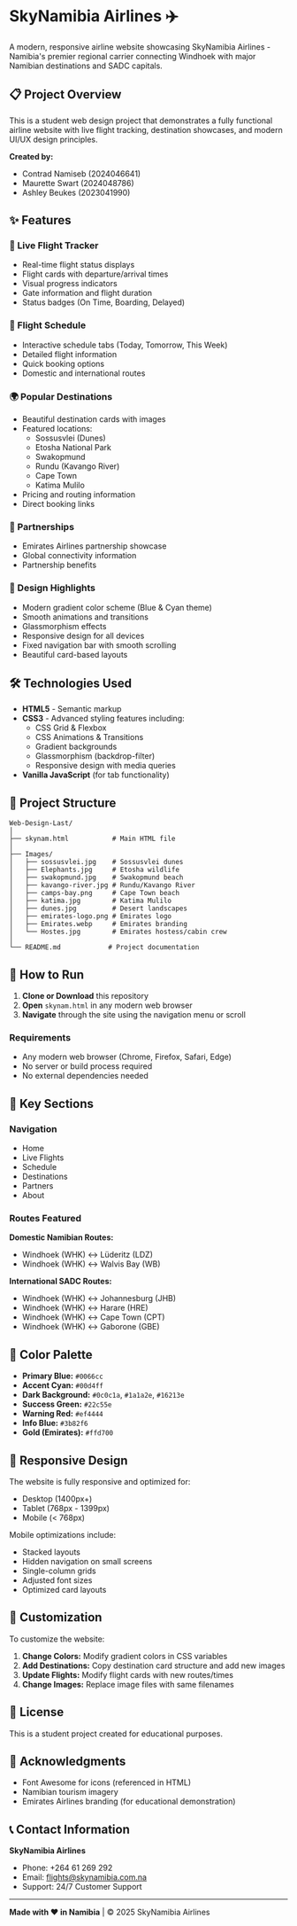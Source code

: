 # SkyNamibia Airlines ✈️

A modern, responsive airline website showcasing SkyNamibia Airlines - Namibia's premier regional carrier connecting Windhoek with major Namibian destinations and SADC capitals.

## 📋 Project Overview

This is a student web design project that demonstrates a fully functional airline website with live flight tracking, destination showcases, and modern UI/UX design principles.

**Created by:**
- Contrad Namiseb (2024046641)
- Maurette Swart (2024048786)
- Ashley Beukes (2023041990)

## ✨ Features

### 🛫 Live Flight Tracker
- Real-time flight status displays
- Flight cards with departure/arrival times
- Visual progress indicators
- Gate information and flight duration
- Status badges (On Time, Boarding, Delayed)

### 📅 Flight Schedule
- Interactive schedule tabs (Today, Tomorrow, This Week)
- Detailed flight information
- Quick booking options
- Domestic and international routes

### 🌍 Popular Destinations
- Beautiful destination cards with images
- Featured locations:
  - Sossusvlei (Dunes)
  - Etosha National Park
  - Swakopmund
  - Rundu (Kavango River)
  - Cape Town
  - Katima Mulilo
- Pricing and routing information
- Direct booking links

### 🤝 Partnerships
- Emirates Airlines partnership showcase
- Global connectivity information
- Partnership benefits

### 🎨 Design Highlights
- Modern gradient color scheme (Blue & Cyan theme)
- Smooth animations and transitions
- Glassmorphism effects
- Responsive design for all devices
- Fixed navigation bar with smooth scrolling
- Beautiful card-based layouts

## 🛠️ Technologies Used

- **HTML5** - Semantic markup
- **CSS3** - Advanced styling features including:
  - CSS Grid & Flexbox
  - CSS Animations & Transitions
  - Gradient backgrounds
  - Glassmorphism (backdrop-filter)
  - Responsive design with media queries
- **Vanilla JavaScript** (for tab functionality)

## 📁 Project Structure

```
Web-Design-Last/
│
├── skynam.html           # Main HTML file
│
├── Images/
│   ├── sossusvlei.jpg    # Sossusvlei dunes
│   ├── Elephants.jpg     # Etosha wildlife
│   ├── swakopmund.jpg    # Swakopmund beach
│   ├── kavango-river.jpg # Rundu/Kavango River
│   ├── camps-bay.png     # Cape Town beach
│   ├── katima.jpg        # Katima Mulilo
│   ├── dunes.jpg         # Desert landscapes
│   ├── emirates-logo.png # Emirates logo
│   ├── Emirates.webp     # Emirates branding
│   └── Hostes.jpg        # Emirates hostess/cabin crew
│
└── README.md            # Project documentation
```

## 🚀 How to Run

1. **Clone or Download** this repository
2. **Open** `skynam.html` in any modern web browser
3. **Navigate** through the site using the navigation menu or scroll

### Requirements
- Any modern web browser (Chrome, Firefox, Safari, Edge)
- No server or build process required
- No external dependencies needed

## 🎯 Key Sections

### Navigation
- Home
- Live Flights
- Schedule
- Destinations
- Partners
- About

### Routes Featured
**Domestic Namibian Routes:**
- Windhoek (WHK) ↔ Lüderitz (LDZ)
- Windhoek (WHK) ↔ Walvis Bay (WB)

**International SADC Routes:**
- Windhoek (WHK) ↔ Johannesburg (JHB)
- Windhoek (WHK) ↔ Harare (HRE)
- Windhoek (WHK) ↔ Cape Town (CPT)
- Windhoek (WHK) ↔ Gaborone (GBE)

## 🎨 Color Palette

- **Primary Blue:** `#0066cc`
- **Accent Cyan:** `#00d4ff`
- **Dark Background:** `#0c0c1a`, `#1a1a2e`, `#16213e`
- **Success Green:** `#22c55e`
- **Warning Red:** `#ef4444`
- **Info Blue:** `#3b82f6`
- **Gold (Emirates):** `#ffd700`

## 📱 Responsive Design

The website is fully responsive and optimized for:
- Desktop (1400px+)
- Tablet (768px - 1399px)
- Mobile (< 768px)

Mobile optimizations include:
- Stacked layouts
- Hidden navigation on small screens
- Single-column grids
- Adjusted font sizes
- Optimized card layouts

## 🔧 Customization

To customize the website:

1. **Change Colors:** Modify gradient colors in CSS variables
2. **Add Destinations:** Copy destination card structure and add new images
3. **Update Flights:** Modify flight cards with new routes/times
4. **Change Images:** Replace image files with same filenames

## 📄 License

This is a student project created for educational purposes.

## 🙏 Acknowledgments

- Font Awesome for icons (referenced in HTML)
- Namibian tourism imagery
- Emirates Airlines branding (for educational demonstration)

## 📞 Contact Information

**SkyNamibia Airlines**
- Phone: +264 61 269 292
- Email: flights@skynamibia.com.na
- Support: 24/7 Customer Support

---

**Made with ❤️ in Namibia** | © 2025 SkyNamibia Airlines

